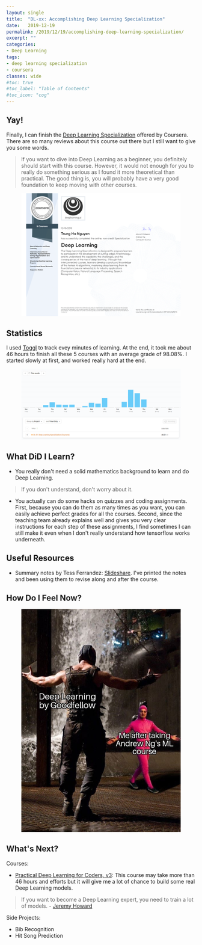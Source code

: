 ```yaml
---
layout: single
title:  "DL-xx: Accomplishing Deep Learning Specialization"
date:   2019-12-19
permalink: /2019/12/19/accomplishing-deep-learning-specialization/
excerpt: ""
categories: 
- Deep Learning
tags:
- deep learning specialization
- coursera
classes: wide
#toc: true
#toc_label: "Table of Contents"
#toc_icon: "cog"
---
```


## Yay!

Finally, I can finish the [Deep Learning Specialization](https://www.coursera.org/specializations/deep-learning) offered by Coursera. There are so many reviews about this course out there but I still want to give you some words.

> If you want to dive into Deep Learning as a beginner, you definitely should start with this course. However, it would not enough for you to really do something serious as I found it more theoretical than practical. The good thing is, you will probably have a very good foundation to keep moving with other courses.

<figure>
	<img src="https://github.com/datasciblog/datasciblog.github.io/blob/master/_posts/images/2019-12-19-DL-xx-accomplishing-deep-learning-specialization/cert.png?raw=true">
	<figcaption></figcaption>
</figure>

## Statistics

I used [Toggl](https://toggl.com/) to track evey minutes of learning. At the end, it took me about 46 hours to finish all these 5 courses with an average grade of 98.08%. I started slowly at first, and worked really hard at the end.

<figure>
	<img src="https://github.com/datasciblog/datasciblog.github.io/blob/master/_posts/images/2019-12-19-DL-xx-accomplishing-deep-learning-specialization/time.png?raw=true">
	<figcaption></figcaption>
</figure>

## What DiD I Learn?

- You really don't need a solid mathematics background to learn and do Deep Learning.

> If you don't understand, don't worry about it.

- You actually can do some hacks on quizzes and coding assignments. First, because you can do them as many times as you want, you can easily achieve perfect grades for all the courses. Second, since the teaching team already explains well and gives you very clear instructions for each step of these assignments, I find sometimes I can still make it even when I don't really understand how tensorflow works underneath. 

## Useful Resources

- Summary notes by Tess Ferrandez: [Slideshare](https://www.slideshare.net/TessFerrandez/notes-from-coursera-deep-learning-courses-by-andrew-ng). I've printed the notes and been using them to revise along and after the course.

## How Do I Feel Now?

<figure>
	<img src="https://github.com/datasciblog/datasciblog.github.io/blob/master/_posts/images/2019-12-19-DL-xx-accomplishing-deep-learning-specialization/meme.jpg?raw=true">
	<figcaption></figcaption>
</figure>

## What's Next?

Courses:
- [Practical Deep Learning for Coders, v3](https://course.fast.ai/): This course may take more than 46 hours and efforts but it will give me a lot of chance to build some real Deep Learning models.

> If you want to become a Deep Learning expert, you need to train a lot of models. - [Jeremy Howard](https://www.youtube.com/watch?v=J6XcP4JOHmk&list=PLrAXtmErZgOdP_8GztsuKi9nrraNbKKp4)

Side Projects:
- Bib Recognition
- Hit Song Prediction